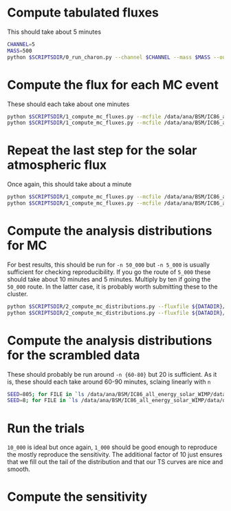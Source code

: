 # Compute tabulated fluxes

This should take about 5 minutes

```bash
CHANNEL=5
MASS=500
python $SCRIPTSDIR/0_run_charon.py --channel $CHANNEL --mass $MASS --outfile "$DATADIR/$CHANNEL-${MASS}_flux.txt"
```

# Compute the flux for each MC event

These should each take about one minutes

```bash
python $SCRIPTSDIR/1_compute_mc_fluxes.py --mcfile /data/ana/BSM/IC86_all_energy_solar_WIMP/data/point_source_data/IC86_pass2_MC.npy --fluxfile ${DATADIR}/${CHANNEL}-${MASS}_flux.txt --outfile ${DATADIR}/IC86_pass2_MC_fluxes.h5
python $SCRIPTSDIR/1_compute_mc_fluxes.py --mcfile /data/ana/BSM/IC86_all_energy_solar_WIMP/data/oscNext_data/oscNext_simulation_no_muon.h5 --fluxfile ${DATADIR}/${CHANNEL}-${MASS}_flux.txt --outfile ${DATADIR}/oscNext_simulation_no_muon_fluxes.h5
```

# Repeat the last step for the solar atmospheric flux

Once again, this should take about a minute

```bash
python $SCRIPTSDIR/1_compute_mc_fluxes.py --mcfile /data/ana/BSM/IC86_all_energy_solar_WIMP/data/point_source_data/IC86_pass2_MC.npy --fluxfile /data/ana/BSM/IC86_all_energy_solar_WIMP/data/tabulated_flux/SIBYLL2.3_ppMRS_CombinedGHAndHG_H4a.txt --outfile ${DATADIR}/IC86_pass2_MC_fluxes.h5
python $SCRIPTSDIR/1_compute_mc_fluxes.py --mcfile /data/ana/BSM/IC86_all_energy_solar_WIMP/data/oscNext_data/oscNext_simulation_no_muon.h5 --fluxfile /data/ana/BSM/IC86_all_energy_solar_WIMP/data/tabulated_flux/SIBYLL2.3_ppMRS_CombinedGHAndHG_H4a.txt --outfile ${DATADIR}/oscNext_simulation_no_muon_fluxes.h5
```

# Compute the analysis distributions for MC

For best results, this should be run for `-n 50_000` but `-n 5_000` is usually sufficient for checking reproducibility.
If you go the route of `5_000` these should take about 10 minutes and 5 minutes.
Multiply by ten if going the `50_000` route.
In the latter case, it is probably worth submitting these to the cluster.

```bash
python $SCRIPTSDIR/2_compute_mc_distributions.py --fluxfile ${DATADIR}/IC86_pass2_MC_fluxes.h5 --outfile ${DATADIR}/IC86_pass2_MC_simulation_dist.h5 --seed 1996 -n 5_000
python $SCRIPTSDIR/2_compute_mc_distributions.py --fluxfile ${DATADIR}/oscNext_simulation_no_muon_fluxes.h5 --outfile ${DATADIR}/oscNext_simulation_no_muon_simulation_dist.h5 --seed 1112 -n 5_000
```

# Compute the analysis distributions for the scrambled data

These should probably be run around `-n {60-80}` but 20 is sufficient.
As it is, these should each take around 60-90 minutes, sclaing linearly with `n`

```bash
SEED=805; for FILE in `ls /data/ana/BSM/IC86_all_energy_solar_WIMP/data/point_source_data/*exp.npy`; do python $SCRIPTSDIR/3_compute_data_distributions.py --eventsfile $FILE --outfile $DATADIR/pointsource_scrambled_data.h5 -n 20 --seed $SEED; SEED=$(($SEED+1)); done
SEED=8; for FILE in `ls /data/ana/BSM/IC86_all_energy_solar_WIMP/data/oscNext_data/oscNext_data_??_no_muon.h5`; do python $SCRIPTSDIR/3_compute_data_distributions.py --eventsfile $FILE --outfile $DATADIR/oscnext_scrambled_data.h5 -n 20 --seed $SEED; SEED=$(($SEED+1)); done
```

# Run the trials

`10_000` is ideal but once again, `1_000` should be good enough to reproduce the mostly reproduce the sensitivity.
The additional factor of 10 just ensures that we fill out the tail of the distribution and that our TS curves are nice and smooth.

# Compute the sensitivity
